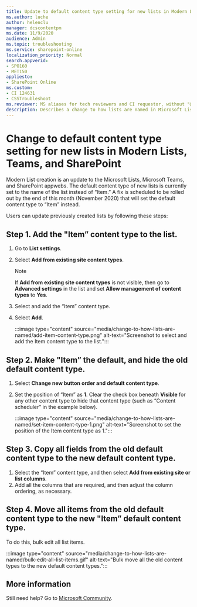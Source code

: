 ```yaml
---
title: Update to default content type setting for new lists in Modern Lists, Teams, and SharePoint
ms.author: luche
author: helenclu
manager: dcscontentpm
ms.date: 11/9/2020
audience: Admin
ms.topic: troubleshooting
ms.service: sharepoint-online
localization_priority: Normal
search.appverid:
- SPO160
- MET150
appliesto:
- SharePoint Online
ms.custom: 
- CI 124631
- CSSTroubleshoot 
ms.reviewer: MS aliases for tech reviewers and CI requestor, without "@microsoft.com".  
description: Describes a change to how lists are named in Microsoft Lists, Teams, and SharePoint.
---
```


# Change to default content type setting for new lists in Modern Lists, Teams, and SharePoint

Modern List creation is an update to the Microsoft Lists, Microsoft Teams, and SharePoint appwebs. The default content type of new lists is currently set to the name of the list instead of “Item.” A fix is scheduled to be rolled out by the end of this month (November 2020) that will set the default content type to “Item” instead.

Users can update previously created lists by following these steps:

## Step 1. Add the "Item” content type to the list.



1.	Go to **List settings**.
2.	Select **Add from existing site content types**.

    > [!note]
    > If **Add from existing site content types** is not visible, then go to **Advanced settings** in the list and set **Allow management of content types** to **Yes**.
3.	Select and add the “Item” content type.
4.	Select **Add**.

    :::image type="content" source="media/change-to-how-lists-are-named/add-item-content-type.png" alt-text="Screenshot to select and add the Item content type to the list.":::
 
## Step 2. Make "Item” the default, and hide the old default content type.

1.	Select **Change new button order and default content type**.
2.	Set the position of “Item” as **1**. Clear the check box beneath **Visible** for any other content type to hide that content type (such as “Content scheduler” in the example below).

    :::image type="content" source="media/change-to-how-lists-are-named/set-item-content-type-1.png" alt-text="Screenshot to set the position of the Item content type as 1.":::
 
## Step 3. Copy all fields from the old default content type to the new default content type.

1.	Select the “Item” content type, and then select **Add from existing site or list columns**.
2.	Add all the columns that are required, and then adjust the column ordering, as necessary.

## Step 4. Move all items from the old default content type to the new "Item” default content type.

To do this, bulk edit all list items. 

:::image type="content" source="media/change-to-how-lists-are-named/bulk-edit-all-list-items.gif" alt-text="Bulk move all the old content types to the new default content types.":::


## More information

Still need help? Go to [Microsoft Community](https://answers.microsoft.com/).